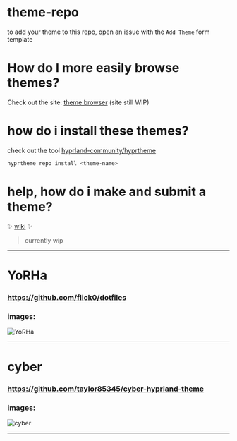 # theme-repo

to add your theme to this repo, open an issue with the `Add Theme` form template

# How do I more easily browse themes?
Check out the site: [theme browser](https://community.hyprland.org/hyprtheme/) (site still WIP)

# how do i install these themes?

check out the tool [hyprland-community/hyprtheme](https://github.com/hyprland-community/hyprtheme)
```bash
hyprtheme repo install <theme-name>
```

# help, how do i make and submit a theme?
✨ [wiki](https://github.com/hyprland-community/theme-repo/wiki) ✨ 
> currently wip

<hr>


# YoRHa
### https://github.com/flick0/dotfiles

### images:


![YoRHa](https://github.com/flick0/dotfiles/assets/77581181/4b94622c-69f4-4f2d-82c4-7032d6e66ca4)

 <hr>


# cyber
### https://github.com/taylor85345/cyber-hyprland-theme

### images:


![cyber](https://user-images.githubusercontent.com/36456160/205144772-bc832650-15e6-4304-9c65-fe7ce7f73e83.png)

 <hr>
